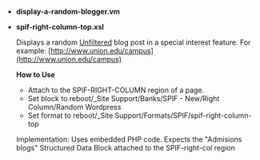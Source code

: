 * **display-a-random-blogger.vm**

	
	
* **spif-right-column-top.xsl**

	Displays a random [Unfiltered](http://muse.union.edu/unfiltered) blog post in a special interest feature. For example: [http://www.union.edu/campus](http://www.union.edu/campus)

	**How to Use**
	* Attach to the SPIF-RIGHT-COLUMN region of a page.
	* Set block to reboot/_Site Support/Banks/SPIF - New/Right Column/Random Wordpress
	* Set format to reboot/_Site Support/Formats/SPIF/spif-right-column-top

	

	Implementation:
	Uses embedded PHP code.
	Expects the "Admisions blogs" Structured Data Block attached to the SPIF-right-col region